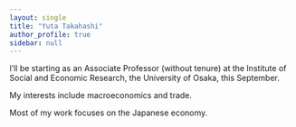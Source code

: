 ```yaml
---
layout: single
title: "Yuta Takahashi"
author_profile: true
sidebar: null
---
```


I’ll be starting as an Associate Professor (without tenure) at the Institute of Social and Economic Research, the University of Osaka, this September.

My interests include macroeconomics and trade. 

Most of my work focuses on the Japanese economy.
